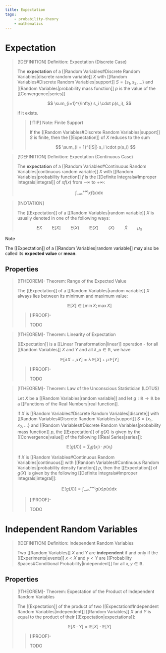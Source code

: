 ```yaml
---
title: Expectation
tags:
    - probability-theory
    - mathematics
---
```



# Expectation

>[!DEFINITION] Definition: Expectation (Discrete Case)
>
>The **expectation** of a [[Random Variables#Discrete Random Variables|discrete random variable]] $X$ with [[Random Variables#Discrete Random Variables|support]] $S = \{s_1, s_2, \dotsc\}$ and [[Random Variables|probability mass function]] $p$ is the value of the [[Convergence|series]]
>
>$$
>\sum_{i=1}^{\infty} s_i \cdot p(s_i),
>$$
>
>if it exists.
>
>>[!TIP] Note: Finite Support
>>
>>If the [[Random Variables#Discrete Random Variables|support]] $S$ is finite, then the [[Expectation]] of $X$ reduces to the sum
>>
>>$$
>>\sum_{i = 1}^{|S|} s_i \cdot p(s_i)
>>$$
>>
>

>[!DEFINITION] Definition: Expectation (Continuous Case)
>
>The **expectation** of a [[Random Variables#Continuous Random Variables|continuous random variable]] $X$ with [[Random Variables|probability function]] $f$ is the [[Definite Integrals#Improper Integrals|integral]] of $x f(x)$ from $-\infty$ to $+\infty$:
>
>$$
>\int_{-\infty}^{+\infty} x f(x) \mathop{\mathrm{d}x}
>$$
>

>[!NOTATION]
>
>The [[Expectation]] of a [[Random Variables|random variable]] $X$ is usually denoted in one of the following ways:
>
>$$
>EX \qquad \mathrm{E}[X] \qquad \mathrm{E}(X) \qquad \mathbb{E}(X) \qquad \langle X \rangle \qquad \bar{X} \qquad \mu_X
>$$
>

>[!NOTE]
>
>The [[Expectation]] of a [[Random Variables|random variable]] may also be called its **expected value** or **mean**.
>

## Properties

>[!THEOREM]- Theorem: Range of the Expected Value
>
>The [[Expectation]] of a [[Random Variables|random variable]] $X$ always lies between its minimum and maximum value:
>
>$$
>\mathbb{E}[X] \in [\min X; \max X]
>$$
>
>>[!PROOF]-
>>
>>TODO
>>
>

>[!THEOREM]- Theorem: Linearity of Expectation
>
>[[Expectation]] is a [[Linear Transformation|linear]] operation - for all [[Random Variables]] $X$ and $Y$ and all $\lambda, \mu \in \mathbb{R}$, we have
>
>$$
>\mathbb{E}[\lambda X + \mu Y] = \lambda \, \mathbb{E}[X] + \mu \, \mathbb{E}[Y]
>$$
>
>>[!PROOF]-
>>
>>TODO
>>
>

>[!THEOREM]- Theorem: Law of the Unconscious Statistician (LOTUS)
>
>Let $X$ be a [[Random Variables|random variable]] and let $g: \mathbb{R} \to \mathbb{R}$ be a [[Functions of the Real Numbers|real function]].
>
>If $X$ is [[Random Variables#Discrete Random Variables|discrete]] with [[Random Variables#Discrete Random Variables|support]] $S = \{x_1, x_2, \dotsc \}$ and [[Random Variables#Discrete Random Variables|probability mass function]] $p$, the [[Expectation]] of $g(X)$ is given by the [[Convergence|value]] of the following [[Real Series|series]]:
>
>$$
>\mathbb{E}[g(X)] = \sum_{i} g(x_i) \cdot p(x_i)
>$$
>
>If $X$ is [[Random Variables#Continuous Random Variables|continuous]] with [[Random Variables#Continuous Random Variables|probability density function]] $p$, then the [[Expectation]] of $g(X)$ is given by the following [[Definite Integrals#Improper Integrals|integral]]:
>
>$$
>\mathbb{E}[g(X)] = \int_{-\infty}^{+\infty} g(x) p(x) \mathop{\mathrm{d}x}
>$$
>
>>[!PROOF]-
>>
>>TODO
>>
>

# Independent Random Variables

>[!DEFINITION] Definition: Independent Random Variables
>
>Two [[Random Variables]] $X$ and $Y$ are **independent** if and only if the [[Experiments|events]] $x \lt X$ and $y \lt Y$ are [[Probability Spaces#Conditional Probability|independent]] for all $x, y \in \mathbb{R}$.
>

## Properties

>[!THEOREM]- Theorem: Expectation of the Product of Independent Random Variables
>
>The [[Expectation]] of the product of two [[Expectation#Independent Random Variables|independent]] [[Random Variables]] $X$ and $Y$ is equal to the product of their [[Expectation|expectations]]:
>
>$$
>\mathbb{E}[X \cdot Y] = \mathbb{E}[X] \cdot \mathbb{E}[Y]
>$$
>
>>[!PROOF]-
>>
>>TODO
>>
>